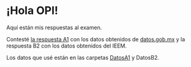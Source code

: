 ¡Hola OPI!
=====================
Aquí están mis respuestas al examen.

Contesté [la respuesta A1](https://github.com/LeonardoCastro/ExamenOPI/blob/master/OPI-PreguntaA1.ipynb) con los datos obtenidos de [datos.gob.mx](http://www.sct.gob.mx/transporte-y-medicina-preventiva/aeronautica-civil/5-estadisticas/53-estadistica-operacional-de-aerolineas-traffic-statistics-by-airline/]) y la respuesta B2 con los datos obtenidos del IEEM.

Los datos que usé están en las carpetas [DatosA1](https://github.com/LeonardoCastro/ExamenOPI/tree/master/DatosA1) y DatosB2.
